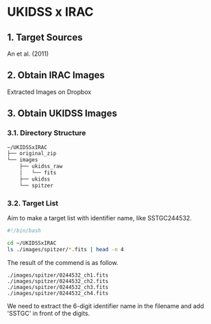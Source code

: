# UKIDSS x IRAC
## 1. Target Sources

An et al. (2011)



## 2. Obtain IRAC Images 

Extracted Images on Dropbox

## 3. Obtain UKIDSS Images

### 3.1. Directory Structure
```md
~/UKIDSSxIRAC
├── original_zip
└── images
    ├── ukidss_raw
    │   └── fits
    ├── ukidss
    └── spitzer
```

### 3.2. Target List

Aim to make a target list with identifier name, like SSTGC244532.

```bash
#!/bin/bash

cd ~/UKIDSSxIRAC
ls ./images/spitzer/*.fits | head -n 4
```
The result of the commend is as follow.
```
./images/spitzer/0244532_ch1.fits
./images/spitzer/0244532_ch2.fits
./images/spitzer/0244532_ch3.fits
./images/spitzer/0244532_ch4.fits
```
We need to extract the 6-digit identifier name in the filename and add 'SSTGC' in front of the digits.
